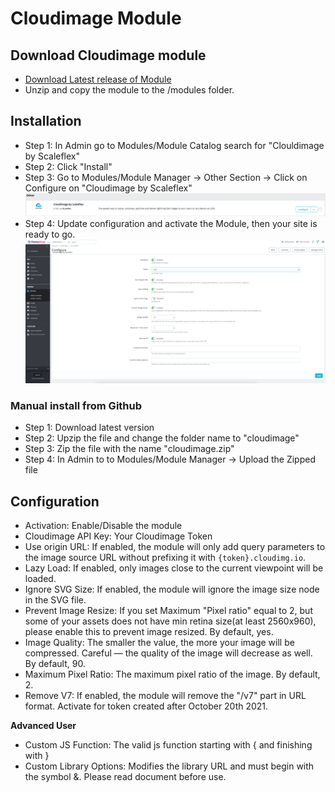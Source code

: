 # Cloudimage Module

## Download Cloudimage module

- [Download Latest release of Module](https://github.com/scaleflex/prestashop-cloudimage-plugin/releases)
- Unzip and copy the module to the /modules folder.

## Installation

- Step 1: In Admin go to Modules/Module Catalog search for "Clouldimage by Scaleflex"
- Step 2: Click "Install"
- Step 3: Go to Modules/Module Manager -> Other Section -> Click on Configure on "Cloudimage by Scaleflex"
  ![](docs/setting.png)
- Step 4: Update configuration and activate the Module, then your site is ready to go.
  ![](docs/img.png)
  
### Manual install from Github

- Step 1: Download latest version
- Step 2: Upzip the file and change the folder name to "cloudimage"
- Step 3: Zip the file with the name "cloudimage.zip"
- Step 4: In Admin to to Modules/Module Manager -> Upload the Zipped file

## Configuration
- Activation: Enable/Disable the module
- Cloudimage API Key: Your Cloudimage Token
- Use origin URL: If enabled, the module will only add query parameters to the image source URL without prefixing it with `{token}.cloudimg.io`.
- Lazy Load: If enabled, only images close to the current viewpoint will be loaded.
- Ignore SVG Size: If enabled, the module will ignore the image size node in the SVG file.
- Prevent Image Resize: If you set Maximum "Pixel ratio" equal to 2, but some of your assets does not have min retina size(at least 2560x960), please enable this to prevent image resized. By default, yes.
- Image Quality: The smaller the value, the more your image will be compressed. Careful — the quality of the image will decrease as well. By default, 90.
- Maximum Pixel Ratio: The maximum pixel ratio of the image. By default, 2.
- Remove V7: If enabled, the module will remove the "/v7" part in URL format. Activate for token created after October 20th 2021.

**Advanced User**
- Custom JS Function: The valid js function starting with { and finishing with }
- Custom Library Options: Modifies the library URL and must begin with the symbol &. Please read document before use.
